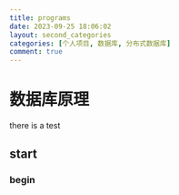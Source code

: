 ```yaml
---
title: programs
date: 2023-09-25 18:06:02
layout: second_categories
categories: [个人项目, 数据库, 分布式数据库]
comment: true
---
```

# 数据库原理
there is a test
## start
### begin